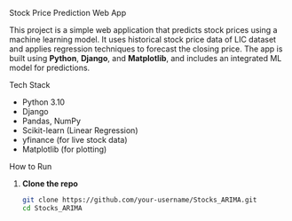 Stock Price Prediction Web App

This project is a simple web application that predicts stock prices using a machine learning model. It uses historical stock price data of LIC dataset and applies regression techniques to forecast the closing price. The app is built using **Python**, **Django**, and **Matplotlib**, and includes an integrated ML model for predictions.

Tech Stack

- Python 3.10
- Django
- Pandas, NumPy
- Scikit-learn (Linear Regression)
- yfinance (for live stock data)
- Matplotlib (for plotting)

How to Run

1. **Clone the repo**
   ```bash
   git clone https://github.com/your-username/Stocks_ARIMA.git
   cd Stocks_ARIMA
